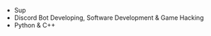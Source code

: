 - Sup
- Discord Bot Developing, Software Development & Game Hacking
- Python & C++ 
<!---
zqpxe/zqpxe is a ✨ special ✨ repository because its `README.md` (this file) appears on your GitHub profile.
You can click the Preview link to take a look at your changes.
--->
